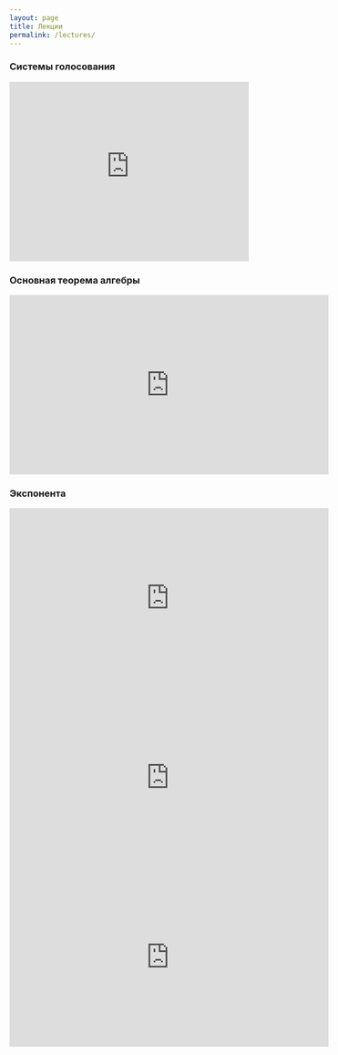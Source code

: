 ```yaml
---
layout: page
title: Лекции
permalink: /lectures/
---
```

### Системы голосования

<iframe width="420" height="315" src="https://www.youtube.com/embed/CPSyIOGyJ_Y" frameborder="0" allowfullscreen></iframe>

### Основная теорема алгебры

<iframe width="560" height="315" src="https://www.youtube.com/watch?v=VM8MyvZtf6U" frameborder="0" allowfullscreen></iframe>

### Экспонента

<iframe width="560" height="315" src="http://www.youtube.com/watch?v=NXssLveA78g" frameborder="0" allowfullscreen></iframe>

<iframe width="560" height="315" src="http://www.youtube.com/watch?v=6Wtm9EJ3Egs" frameborder="0" allowfullscreen></iframe>

<iframe width="560" height="315" src="http://www.youtube.com/watch?v=KG__Yq-IvSo" frameborder="0" allowfullscreen></iframe>

